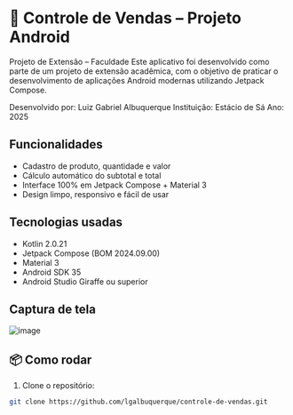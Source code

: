 # 📱 Controle de Vendas – Projeto Android

Projeto de Extensão – Faculdade
Este aplicativo foi desenvolvido como parte de um projeto de extensão acadêmica, com o objetivo de praticar o desenvolvimento de aplicações Android modernas utilizando Jetpack Compose.

Desenvolvido por: Luiz Gabriel Albuquerque
Instituição: Estácio de Sá
Ano: 2025

## Funcionalidades
- Cadastro de produto, quantidade e valor
- Cálculo automático do subtotal e total
- Interface 100% em Jetpack Compose + Material 3
- Design limpo, responsivo e fácil de usar

## Tecnologias usadas
- Kotlin 2.0.21
- Jetpack Compose (BOM 2024.09.00)
- Material 3
- Android SDK 35
- Android Studio Giraffe ou superior

## Captura de tela
![image](https://github.com/user-attachments/assets/75510521-1e9b-4e60-991d-9a5262f6687f)

## 📦 Como rodar
1. Clone o repositório:
```bash
git clone https://github.com/lgalbuquerque/controle-de-vendas.git
